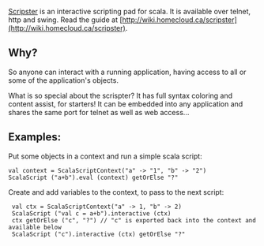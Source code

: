 
[Scripster](http://github.com/razie/scripster) is an interactive scripting pad for scala. It is available over telnet, http and swing. Read the guide at [http://wiki.homecloud.ca/scripster](http://wiki.homecloud.ca/scripster).

Why?
----

So anyone can interact with a running application, having access to all or some of the application's objects. 

What is so special about the scrispter? It has full syntax coloring and content assist, for starters! 
It can be embedded into any application and shares the same port for telnet as well as web access...


Examples:
---------

Put some objects in a context and run a simple scala script:

    val context = ScalaScriptContext("a" -> "1", "b" -> "2")
    ScalaScript ("a+b").eval (context) getOrElse "?"

Create and add variables to the context, to pass to the next script:

     val ctx = ScalaScriptContext("a" -> 1, "b" -> 2)
     ScalaScript ("val c = a+b").interactive (ctx) 
     ctx getOrElse ("c", "?") // "c" is exported back into the context and available below
     ScalaScript ("c").interactive (ctx) getOrElse "?"

